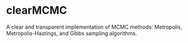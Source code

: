 # clearMCMC
A clear and transparent implementation of MCMC methods: Metropolis, Metropolis-Hastings, and Gibbs sampling algorithms.
